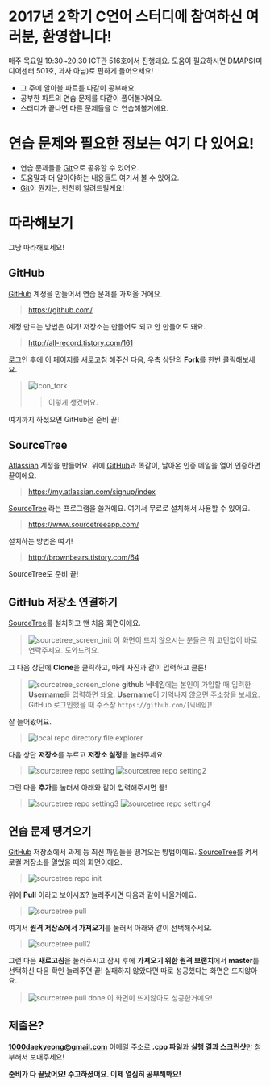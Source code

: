 # 2017년 2학기 C언어 스터디에 참여하신 여러분, 환영합니다!

매주 목요일 19:30~20:30 ICT관 516호에서 진행돼요.
도움이 필요하시면 DMAPS(미디어센터 501호, 과사 아님)로 편하게 들어오세요!

  - 그 주에 알아볼 파트를 다같이 공부해요.
  - 공부한 파트의 연습 문제를 다같이 풀어볼거에요.
  - 스터디가 끝나면 다른 문제들을 더 연습해볼거에요.

# 연습 문제와 필요한 정보는 여기 다 있어요!

  - 연습 문제들을 [Git][git]으로 공유할 수 있어요.
  - 도움말과 더 알아야하는 내용들도 여기서 볼 수 있어요.
  - [Git][git]이 뭔지는, 천천히 알려드릴게요!

# 따라해보기

그냥 따라해보세요!

## GitHub
[GitHub][github] 계정을 만들어서 연습 문제를 가져올 거에요.
> https://github.com/

계정 만드는 방법은 여기! 저장소는 만들어도 되고 안 만들어도 돼요.
> http://all-record.tistory.com/161

로그인 후에 [이 페이지](https://github.com/1000rb/dmaps_2017_2_c_language)를 새로고침 해주신 다음,
우측 상단의 **Fork**를 한번 클릭해보세요.

> ![icon_fork](https://camo.githubusercontent.com/f5551f6ff6e06ee95274443989887168247158fd/687474703a2f2f68756270726573732e696f2f696d672f666f726b2d69636f6e2e706e67)
> > 이렇게 생겼어요.

여기까지 하셨으면 GitHub은 준비 끝!

## SourceTree
[Atlassian][atlassian] 계정을 만들어요.
위에 [GitHub][github]과 똑같이, 날아온 인증 메일을 열어 인증하면 끝이에요.

> https://my.atlassian.com/signup/index

[SourceTree][sourcetree] 라는 프로그램을 쓸거에요. 여기서 무료로 설치해서 사용할 수 있어요.

> https://www.sourcetreeapp.com/

설치하는 방법은 여기!
> http://brownbears.tistory.com/64

SourceTree도 준비 끝!

## GitHub 저장소 연결하기

[SourceTree][sourcetree]를 설치하고 맨 처음 화면이에요.
> ![sourcetree_screen_init](https://i.imgur.com/SmhYw5S.png)
> 이 화면이 뜨지 않으시는 분들은 뭐 고민없이 바로 연락주세요. 도와드려요.

그 다음 상단에 **Clone**을 클릭하고, 아래 사진과 같이 입력하고 클론!
> ![sourcetree_screen_clone](https://i.imgur.com/YnLFMT8.png)
> **github 닉네임**에는 본인이 가입할 때 입력한 **Username**을 입력하면 돼요.
> **Username**이 기억나지 않으면 주소창을 보세요. GitHub 로그인했을 때 주소창 ```https://github.com/[닉네임]```!

잘 들어왔어요.
> ![local repo directory file explorer](https://i.imgur.com/fnHLTit.png)

다음 상단 **저장소**를 누르고 **저장소 설정**을 눌러주세요.
> ![sourcetree repo setting](https://i.imgur.com/BwxrJFd.png)
> ![sourcetree repo setting2](https://i.imgur.com/d985kGb.png)

그런 다음 **추가**를 눌러서 아래와 같이 입력해주시면 끝!
> ![sourcetree repo setting3](https://i.imgur.com/CNrjtsg.png)
> ![sourcetree repo setting4](https://i.imgur.com/2cbq3mU.png)

## 연습 문제 땡겨오기

[GitHub][github] 저장소에서 과제 등 최신 파일들을 땡겨오는 방법이에요. [SourceTree][sourcetree]를 켜서 로컬 저장소를 열었을 때의 화면이에요.
> ![sourcetree repo init](https://i.imgur.com/x1oKRlM.png)

위에 **Pull** 이라고 보이시죠? 눌러주시면 다음과 같이 나올거에요.
> ![sourcetree pull](https://i.imgur.com/Egwoisf.png)

여기서 **원격 저장소에서 가져오기**를 눌러서 아래와 같이 선택해주세요.
> ![sourcetree pull2](https://i.imgur.com/5ABILSO.png)

그런 다음 **새로고침**을 눌러주시고 잠시 후에 **가져오기 위한 원격 브랜치**에서 **master**를 선택하신 다음 확인 눌러주면 끝! 실패하지 않았다면 따로 성공했다는 화면은 뜨지않아요.
> ![sourcetree pull done](https://i.imgur.com/sxxujkf.png)
> 이 화면이 뜨지않아도 성공한거에요!

## 제출은?

**1000daekyeong@gmail.com** 이메일 주소로 **.cpp 파일**과 **실행 결과 스크린샷**만 첨부해서 보내주세요!

**준비가 다 끝났어요! 수고하셨어요. 이제 열심히 공부해봐요!**

   [git]: <https://rogerdudler.github.io/git-guide/index.ko.html>
   [github]: <https://namu.wiki/w/GitHub>
   [atlassian]: <https://ko.wikipedia.org/wiki/%EC%95%84%ED%8B%80%EB%9D%BC%EC%8B%9C%EC%95%88>
   [sourcetree]: <https://www.sourcetreeapp.com/>
